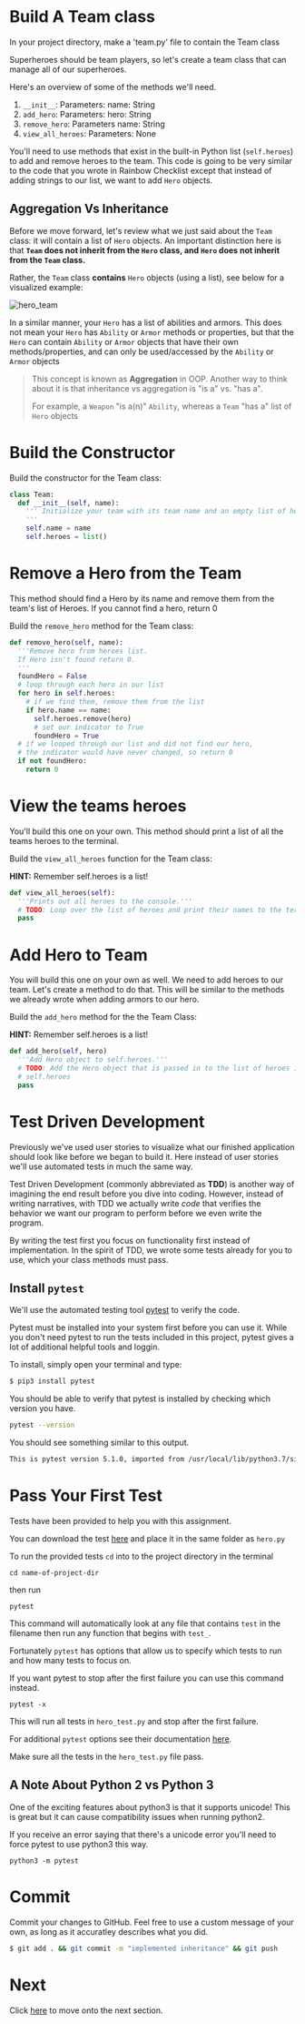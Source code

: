 # Build A Team class

In your project directory, make a 'team.py' file to contain the Team class

Superheroes should be team players, so let's create a team class that can manage all of our superheroes.

Here's an overview of some of the methods we'll need.

1. `__init__`: Parameters: name: String
2. `add_hero`: Parameters: hero: String
3. `remove_hero`: Parameters name: String
4. `view_all_heroes`: Parameters: None

You'll need to use methods that exist in the built-in Python list (`self.heroes`) to add and remove heroes to the team. This code is going to be very similar to the code that you wrote in Rainbow Checklist except that instead of adding strings to our list, we want to add `Hero` objects.

## Aggregation Vs Inheritance

Before we move forward, let's review what we just said about the `Team` class: it will contain a list of `Hero` objects. An important distinction here is that **`Team` does not inherit from the `Hero` class, and `Hero` does not inherit from the `Team` class.**

Rather, the `Team` class **contains** `Hero` objects (using a list), see below for a visualized example:

![hero_team](assets/hero_visual.png)

In a similar manner, your `Hero` has a list of abilities and armors. This does not mean your `Hero` has `Ability` or `Armor` methods or properties, but that the `Hero` can contain `Ability` or `Armor` objects that have their own methods/properties, and can only be used/accessed by the `Ability` or `Armor` objects

> This concept is known as **Aggregation** in OOP. Another way to think about it is that inheritance vs aggregation is "is a" vs. "has a".
>
> For example, a `Weapon` "is a(n)" `Ability`, whereas a `Team` "has a" list of `Hero` objects

# Build the Constructor

Build the constructor for the Team class:

```python
class Team:
  def __init__(self, name):
    ''' Initialize your team with its team name and an empty list of heroes
    '''
    self.name = name
    self.heroes = list()
```

# Remove a Hero from the Team

This method should find a Hero by its name and remove them from the team's list of Heroes. If you cannot find a hero, return 0

Build the `remove_hero` method for the Team class:

```python
def remove_hero(self, name):
  '''Remove hero from heroes list.
  If Hero isn't found return 0.
  '''
  foundHero = False
  # loop through each hero in our list
  for hero in self.heroes:
    # if we find them, remove them from the list
    if hero.name == name:
      self.heroes.remove(hero)
      # set our indicator to True
      foundHero = True
  # if we looped through our list and did not find our hero,
  # the indicator would have never changed, so return 0
  if not foundHero:
    return 0
```

# View the teams heroes

You'll build this one on your own. This method should print a list of all the teams heroes to the terminal.

Build the `view_all_heroes` function for the Team class:

**HINT:** Remember self.heroes is a list!

```python
def view_all_heroes(self):
  '''Prints out all heroes to the console.'''
  # TODO: Loop over the list of heroes and print their names to the terminal one by one.
  pass
```

# Add Hero to Team

You will build this one on your own as well. We need to add heroes to our team. Let's create a method to do that. This will be similar to the methods we already wrote when adding armors to our hero.

Build the `add_hero` method for the the Team Class:

**HINT:** Remember self.heroes is a list!

```python
def add_hero(self, hero)
  '''Add Hero object to self.heroes.'''
  # TODO: Add the Hero object that is passed in to the list of heroes in
  # self.heroes
  pass
```

# Test Driven Development

Previously we've used user stories to visualize what our finished application should look like before we began to build it. Here instead of user stories we'll use automated tests in much the same way.

Test Driven Development (commonly abbreviated as **TDD**) is another way of imagining the end result before you dive into coding. However, instead of writing narratives, with TDD we actually write _code_ that verifies the behavior we want our program to perform before we even write the program.

By writing the test first you focus on functionality first instead of implementation. In the spirit of TDD, we wrote some tests already for you to use, which your class methods must pass.

## Install `pytest`

We'll use the automated testing tool [pytest](https://docs.pytest.org/en/latest/) to verify the code.

Pytest must be installed into your system first before you can use it. While you don't need pytest to run the tests included in this project, pytest gives a lot of additional helpful tools and loggin.

To install, simply open your terminal and type:

```bash
$ pip3 install pytest
```

You should be able to verify that pytest is installed by checking which version you have.

```bash
pytest --version
```

You should see something similar to this output.

```bash
This is pytest version 5.1.0, imported from /usr/local/lib/python3.7/site-packages/pytest.py
```

# Pass Your First Test

Tests have been provided to help you with this assignment.

You can download the test [here](https://github.com/Tech-at-DU/Superhero-Team-Dueler/blob/master/hero_test.py) and place it in the same folder as `hero.py`

To run the provided tests `cd` into to the project directory in the terminal

```
cd name-of-project-dir
```

then run

```
pytest
```

This command will automatically look at any file that contains `test` in the filename then run any function that begins with `test_`.

Fortunately `pytest` has options that allow us to specify which tests to run and how many tests to focus on.

If you want pytest to stop after the first failure you can use this command instead.

```
pytest -x
```

This will run all tests in `hero_test.py` and stop after the first failure.

For additional `pytest` options see their documentation [here](https://docs.pytest.org/en/latest/usage.html).

Make sure all the tests in the `hero_test.py` file pass.

## A Note About Python 2 vs Python 3

One of the exciting features about python3 is that it supports unicode! This is great but it can cause compatibility issues when running python2.

If you receive an error saying that there's a unicode error you'll need to force pytest to use python3 this way.

`python3 -m pytest`

# Commit

Commit your changes to GitHub. Feel free to use a custom message of your own, as long as it accuratley describes what you did.

```bash
$ git add . && git commit -m "implemented inheritance" && git push
```

# Next

Click [here](../P06-Team-Attack-And-Defense) to move onto the next section.
